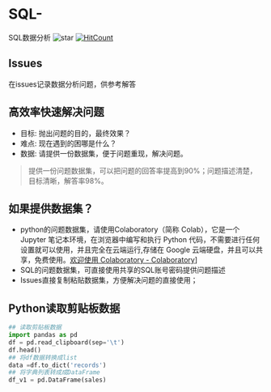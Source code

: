 # SQL-
SQL数据分析
![star]( https://visitor-badge.glitch.me/badge?page_id=ministep_sql_dataanalysis)
[![HitCount](http://hits.dwyl.com/keministep/SQL_DataAnalysis.svg)](http://hits.dwyl.com/keministep/SQL_DataAnalysis)

## Issues
在issues记录数据分析问题，供参考解答

## 高效率快速解决问题
- 目标: 抛出问题的目的，最终效果？
- 难点: 现在遇到的困哪是什么？
- 数据: 请提供一份数据集，便于问题重现，解决问题。
> 提供一份问题数据集，可以把问题的回答率提高到90%；问题描述清楚，目标清晰，解答率98%。

## 如果提供数据集？
- python的问题数据集，请使用Colaboratory（简称 Colab），它是一个 Jupyter 笔记本环境，在浏览器中编写和执行 Python 代码，不需要进行任何设置就可以使用，并且完全在云端运行,存储在 Google 云端硬盘，并且可以共享，免费使用。[欢迎使用 Colaboratory - Colaboratory](https://colab.research.google.com/notebooks/intro.ipynb#scrollTo=5fCEDCU_qrC0 )]
- SQL的问题数据集，可直接使用共享的SQL账号密码提供问题描述
- Issues直接复制粘贴数据集，方便解决问题的直接使用；

## Python读取剪贴板数据
```python
## 读取剪贴板数据
import pandas as pd
df = pd.read_clipboard(sep='\t')
df.head()
## 将df数据转换成list
data =df.to_dict('records')
## 将字典列表转成成DataFrame
df_v1 = pd.DataFrame(sales)
```





